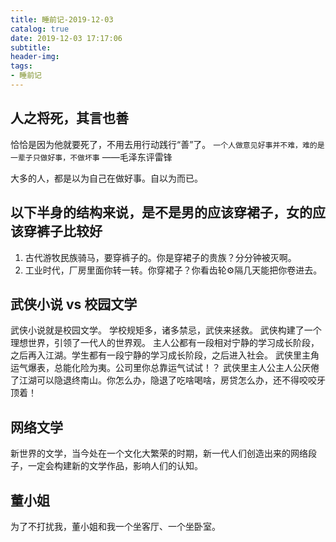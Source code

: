 ```yaml
---
title: 睡前记-2019-12-03
catalog: true
date: 2019-12-03 17:17:06
subtitle:
header-img:
tags:
- 睡前记
---
```


## 人之将死，其言也善

恰恰是因为他就要死了，不用去用行动践行“善”了。
`一个人做意见好事并不难，难的是一辈子只做好事，不做坏事`    ——毛泽东评雷锋

大多的人，都是以为自己在做好事。自以为而已。


## 以下半身的结构来说，是不是男的应该穿裙子，女的应该穿裤子比较好

1. 古代游牧民族骑马，要穿裤子的。你是穿裙子的贵族？分分钟被灭啊。
2. 工业时代，厂房里面你转一转。你穿裙子？你看齿轮⚙隔几天能把你卷进去。

## 武侠小说 vs 校园文学

武侠小说就是校园文学。
学校规矩多，诸多禁忌，武侠来拯救。
武侠构建了一个理想世界，引领了一代人的世界观。
主人公都有一段相对宁静的学习成长阶段，之后再入江湖。学生都有一段宁静的学习成长阶段，之后进入社会。
武侠里主角运气爆表，总能化险为夷。公司里你总靠运气试试！？
武侠里主人公主人公厌倦了江湖可以隐退终南山。你怎么办，隐退了吃啥喝啥，房贷怎么办，还不得咬咬牙顶着！

## 网络文学

新世界的文学，当今处在一个文化大繁荣的时期，新一代人们创造出来的网络段子，一定会构建新的文学作品，影响人们的认知。

## 董小姐

为了不打扰我，董小姐和我一个坐客厅、一个坐卧室。
